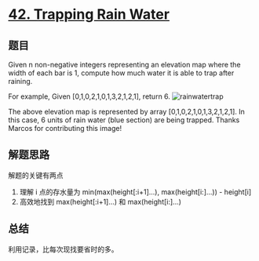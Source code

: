 # [42. Trapping Rain Water](https://leetcode-cn.com/problems/trapping-rain-water/)

## 题目
Given n non-negative integers representing an elevation map where the width of each bar is 1, compute how much water it is able to trap after raining.

For example, 
Given [0,1,0,2,1,0,1,3,2,1,2,1], return 6.
![rainwatertrap](rainwatertrap.png)

The above elevation map is represented by array [0,1,0,2,1,0,1,3,2,1,2,1]. In this case, 6 units of rain water (blue section) are being trapped. Thanks Marcos for contributing this image!

## 解题思路
解题的关键有两点
1. 理解 i 点的存水量为 min(max(height[:i+1]...), max(height[i:]...)) - height[i]
1. 高效地找到 max(height[:i+1]...) 和 max(height[i:]...)

## 总结
利用记录，比每次现找要省时的多。